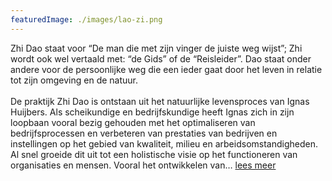```yaml
---
featuredImage: ./images/lao-zi.png
---
```


Zhi Dao staat voor “De man die met zijn vinger de juiste weg wijst”; Zhi wordt ook wel vertaald met: “de Gids” of de “Reisleider”. Dao staat onder andere voor de persoonlijke weg die een ieder gaat door het leven in relatie tot zijn omgeving en de natuur.
<br><br>
De praktijk Zhi Dao is ontstaan uit het natuurlijke levensproces van Ignas Huijbers. Als scheikundige en bedrijfskundige heeft Ignas zich in zijn loopbaan vooral bezig gehouden met het optimaliseren van bedrijfsprocessen en verbeteren van prestaties van bedrijven en instellingen op het gebied van kwaliteit, milieu en arbeidsomstandigheden. Al snel groeide dit uit tot een holistische visie op het functioneren van organisaties en mensen. Vooral het ontwikkelen van… [lees meer](/over-zhi-dao)